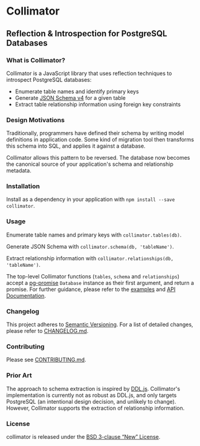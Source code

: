 <div id="badges" align="center"></div>

# Collimator

## Reflection & Introspection for PostgreSQL Databases

### What is Collimator?

Collimator is a JavaScript library that uses reflection techniques to introspect PostgreSQL databases:

- Enumerate table names and identify primary keys
- Generate [JSON Schema v4][jsonschema] for a given table
- Extract table relationship information using foreign key constraints

[jsonschema]: http://json-schema.org

### Design Motivations

Traditionally, programmers have defined their schema by writing model definitions in application code. Some kind of migration tool then transforms this schema into SQL, and applies it against a database.

Collimator allows this pattern to be reversed. The database now becomes the canonical source of your application's schema and relationship metadata.

### Installation

Install as a dependency in your application with `npm install --save collimator`.

### Usage

Enumerate table names and primary keys with `collimator.tables(db)`.

Generate JSON Schema with `collimator.schema(db, 'tableName')`.

Extract relationship information with `collimator.relationships(db, 'tableName')`.

The top-level Collimator functions (`tables`, `schema` and `relationships`) accept a [pg-promise][pg-promise] `Database` instance as their first argument, and return a promise. For further guidance, please refer to the [examples][examples] and [API Documentation][api-docs].

[pg-promise]: https://www.npmjs.com/package/pg-promise
[examples]: https://github.com/radify/collimator/tree/master/examples
[api-docs]: https://github.com/radify/collimator/blob/master/docs/API.md

### Changelog

This project adheres to [Semantic Versioning](http://semver.org/). For a list of detailed changes, please refer to [CHANGELOG.md](CHANGELOG.md).

### Contributing

Please see [CONTRIBUTING.md](CONTRIBUTING.md).

### Prior Art

The approach to schema extraction is inspired by [DDL.js][js-ddl]. Collimator's implementation is currently not as robust as DDL.js, and only targets PostgreSQL (an intentional design decision, and unlikely to change). However, Collimator supports the extraction of relationship information.

[js-ddl]: https://github.com/moll/js-ddl

### License

collimator is released under the [BSD 3-clause “New” License](LICENSE).

